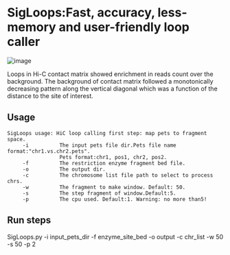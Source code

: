 SigLoops:Fast, accuracy, less-memory and user-friendly loop caller
=======


![image](https://user-images.githubusercontent.com/57889560/113148126-11ec0f00-9264-11eb-8fda-6d0020aaf1a6.png)

Loops in Hi-C contact matrix showed enrichment in reads count over the background. The background 
of contact matrix followed a monotonically decreasing pattern along the vertical diagonal which was a 
function of the distance to the site of interest.

Usage
-----
    SigLoops usage: HiC loop calling first step: map pets to fragment space.
         -i          The input pets file dir.Pets file name format:"chr1.vs.chr2.pets".
                     Pets format:chr1, pos1, chr2, pos2.
         -f          The restriction enzyme fragment bed file.
         -o          The output dir.
         -c          The chromosome list file path to select to process chrs.
         -w          The fragment to make window. Default: 50.
         -s          The step fragment of window.Default:5.
         -p          The cpu used. Default:1. Warning: no more than5!


Run steps
----
SigLoops.py -i input_pets_dir -f enzyme_site_bed -o output -c chr_list -w 50 -s 50 -p 2

